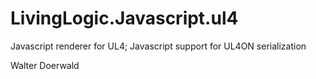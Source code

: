 # LivingLogic.Javascript.ul4

Javascript renderer for UL4; Javascript support for UL4ON serialization

Walter Doerwald
